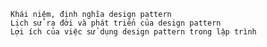 
    Khái niệm, định nghĩa design pattern
    Lịch sử ra đời và phát triển của design pattern
    Lợi ích của việc sử dụng design pattern trong lập trình
